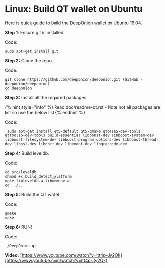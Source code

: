 # Linux: Build QT wallet on Ubuntu

Here is quick guide to build the DeepOnion wallet on Ubuntu 16.04.

**Step 1**: Ensure git is installed.

Code:

```text
sudo apt-get install git
```

**Step 2:** Clone the repo.

Code:

```text
git clone https://github.com/deeponion/deeponion.git (GitHub - deeponion/deeponion)
cd deeponion
```

**Step 3:** Install all the required packages.

{% hint style="info" %}
Read doc/readme-qt.rst - Note not all packages are list so use the below list
{% endhint %}

Code:

```text
 sudo apt-get install qt5-default qt5-qmake qtbase5-dev-tools qttools5-dev-tools build-essential libboost-dev libboost-system-dev libboost-filesystem-dev libboost-program-options-dev libboost-thread-dev libssl-dev libdb++-dev libevent-dev libqrencode-dev
```

**Step 4:** Build leveldb.

Code:

```text
cd src/leveldb
chmod +x build_detect_platform
make libleveldb.a libmemenv.a
cd ../..
```

**Step 5:** Build the QT wallet.

Code:

```text
qmake
make
```

**Step 6:** RUN!

Code:

```text
./DeepOnion-qt
```

**Video:** [https://www.youtube.com/watch?v=ltt4p-Jy2Ok](https://www.youtube.com/watch?v=ltt4p-Jy2Ok)

